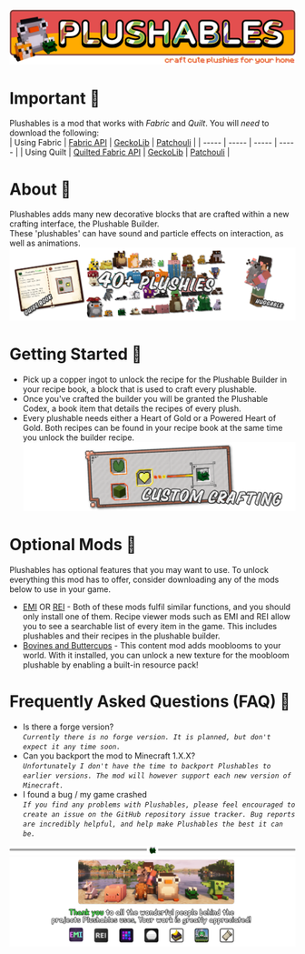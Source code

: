 ![Plushables Banner](https://github.com/Khazoda/Plushables/blob/Web-Assets/description_common/banner.png?raw=true)

# Important 🐻

Plushables is a mod that works with *Fabric* and *Quilt*. You will *need* to download the following:  
| Using Fabric | [Fabric API](https://legacy.curseforge.com/minecraft/mc-mods/fabric-api) | [GeckoLib](https://legacy.curseforge.com/minecraft/mc-mods/geckolib) | [Patchouli](https://legacy.curseforge.com/minecraft/mc-mods/patchouli-fabric) |
| ----- | ----- | ----- | ----- |
| Using Quilt | [Quilted Fabric API](https://legacy.curseforge.com/minecraft/mc-mods/qsl) | [GeckoLib](https://legacy.curseforge.com/minecraft/mc-mods/geckolib) | [Patchouli](https://legacy.curseforge.com/minecraft/mc-mods/patchouli-fabric) |

# About 🦣

Plushables adds many new decorative blocks that are crafted within a new crafting interface, the Plushable Builder.  
These 'plushables' can have sound and particle effects on interaction, as well as animations.
![highlight](https://github.com/Khazoda/Plushables/blob/Web-Assets/description_common/highlight.png?raw=true)

# Getting Started 📖

- Pick up a copper ingot to unlock the recipe for the Plushable Builder in your recipe book, a block that is used to craft every plushable.
- Once you've crafted the builder you will be granted the Plushable Codex, a book item that details the recipes of every plush.
- Every plushable needs either a Heart of Gold or a Powered Heart of Gold. Both recipes can be found in your recipe book at the same time you unlock the builder recipe.
  ![Crafting recipe](https://github.com/Khazoda/Plushables/blob/Web-Assets/description_common/crafting.png?raw=true)

# Optional Mods 🌻

Plushables has optional features that you may want to use. To unlock everything this mod has to offer, consider downloading any of the mods below to use in your game.

- [EMI](https://www.curseforge.com/minecraft/mc-mods/emi) OR [REI](https://www.curseforge.com/minecraft/mc-mods/roughly-enough-items) - Both of these mods fulfil similar functions, and you should only install one of them. Recipe viewer mods such as EMI and REI allow you to see a searchable list of every item in the game. This includes plushables and their recipes in the plushable builder.
- [Bovines and Buttercups](https://www.curseforge.com/minecraft/mc-mods/bovines-and-buttercups) - This content mod adds mooblooms to your world. With it installed, you can unlock a new texture for the moobloom plushable by enabling a built-in resource pack!

# Frequently Asked Questions (FAQ) 🧡

- Is there a forge version?  
  _`Currently there is no forge version. It is planned, but don't expect it any time soon.`_
- Can you backport the mod to Minecraft 1.X.X?  
  _`Unfortunately I don't have the time to backport Plushables to earlier versions. The mod will however support each new version of Minecraft.`_
- I found a bug / my game crashed  
  _`If you find any problems with Plushables, please feel encouraged to create an issue on the GitHub repository issue tracker. Bug reports are incredibly helpful, and help make Plushables the best it can be.`_

![divider](https://github.com/Khazoda/Plushables/blob/Web-Assets/description_common/divider.png?raw=true)
![footer](https://github.com/Khazoda/Plushables/blob/Web-Assets/description_common/footer.png?raw=true)
